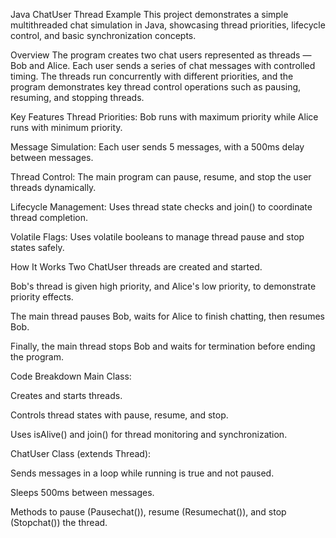 Java ChatUser Thread Example
This project demonstrates a simple multithreaded chat simulation in Java, showcasing thread priorities, lifecycle control, and basic synchronization concepts.

Overview
The program creates two chat users represented as threads — Bob and Alice. Each user sends a series of chat messages with controlled timing. The threads run concurrently with different priorities, and the program demonstrates key thread control operations such as pausing, resuming, and stopping threads.

Key Features
Thread Priorities: Bob runs with maximum priority while Alice runs with minimum priority.

Message Simulation: Each user sends 5 messages, with a 500ms delay between messages.

Thread Control: The main program can pause, resume, and stop the user threads dynamically.

Lifecycle Management: Uses thread state checks and join() to coordinate thread completion.

Volatile Flags: Uses volatile booleans to manage thread pause and stop states safely.

How It Works
Two ChatUser threads are created and started.

Bob's thread is given high priority, and Alice's low priority, to demonstrate priority effects.

The main thread pauses Bob, waits for Alice to finish chatting, then resumes Bob.

Finally, the main thread stops Bob and waits for termination before ending the program.

Code Breakdown
Main Class:

Creates and starts threads.

Controls thread states with pause, resume, and stop.

Uses isAlive() and join() for thread monitoring and synchronization.

ChatUser Class (extends Thread):

Sends messages in a loop while running is true and not paused.

Sleeps 500ms between messages.

Methods to pause (Pausechat()), resume (Resumechat()), and stop (Stopchat()) the thread.
